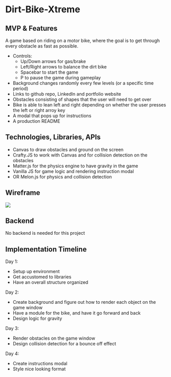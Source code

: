 # Dirt-Bike-Xtreme

## MVP & Features 
A game based on riding on a motor bike, where the goal is to get through every obstacle as fast as possible.
* Controls:
    * Up/Down arrows for gas/brake
    * Left/Right arrows to balance the dirt bike
    * Spacebar to start the game
    * P to pause the game during gameplay
* Background changes randomly every few levels (or a specific time period)
* Links to github repo, LinkedIn and portfolio website
* Obstacles consisting of shapes that the user will need to get over
* Bike is able to lean left and right depending on whether the user presses the left or right arroy key
* A modal that pops up for instructions
* A production README

## Technologies, Libraries, APIs
* Canvas to draw obstacles and ground on the screen
* Crafty.JS to work with Canvas and for collision detection on the obstacles
* Matter.js for the physics engine to have gravity in the game
* Vanilla JS for game logic and rendering instruction modal
* OR Melon.js for physics and collision detection

## Wireframe

![](https://i.imgur.com/6bDQ1P7.png)

## Backend
No backend is needed for this project

## Implementation Timeline
Day 1:
* Setup up environment
* Get accustomed to libraries
* Have an overall structure organized 

Day 2:
* Create background and figure out how to render each object on the game window
* Have a module for the bike, and have it go forward and back
* Design logic for gravity

Day 3:
* Render obstacles on the game window
* Design collision detection for a bounce off effect

Day 4:
* Create instructions modal
* Style nice looking format
